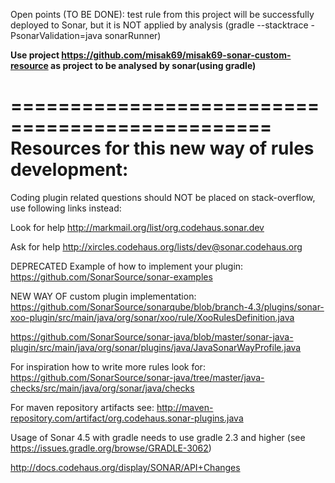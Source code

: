 
Open points (TO BE DONE): test rule from this project will be successfully deployed to Sonar, but it is NOT applied by analysis (gradle --stacktrace -PsonarValidation=java sonarRunner)

<b>Use project https://github.com/misak69/misak69-sonar-custom-resource as project to be analysed by sonar(using gradle)</b>

================================================
Resources for this new way of rules development:
================================================

Coding plugin related questions should NOT be placed on stack-overflow, use following links instead:

Look for help
http://markmail.org/list/org.codehaus.sonar.dev

Ask for help
http://xircles.codehaus.org/lists/dev@sonar.codehaus.org


DEPRECATED Example of how to implement your plugin:
https://github.com/SonarSource/sonar-examples

NEW WAY OF custom plugin implementation:
https://github.com/SonarSource/sonarqube/blob/branch-4.3/plugins/sonar-xoo-plugin/src/main/java/org/sonar/xoo/rule/XooRulesDefinition.java

https://github.com/SonarSource/sonar-java/blob/master/sonar-java-plugin/src/main/java/org/sonar/plugins/java/JavaSonarWayProfile.java

For inspiration how to write more rules look for:
https://github.com/SonarSource/sonar-java/tree/master/java-checks/src/main/java/org/sonar/java/checks


For maven repository artifacts see: http://maven-repository.com/artifact/org.codehaus.sonar-plugins.java


Usage of Sonar 4.5 with gradle needs to use gradle 2.3 and higher (see https://issues.gradle.org/browse/GRADLE-3062)

http://docs.codehaus.org/display/SONAR/API+Changes